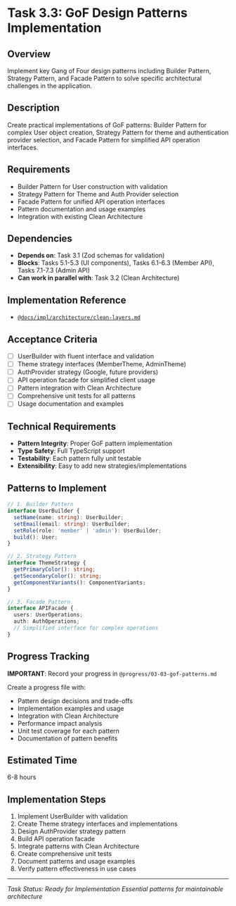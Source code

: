 # Task 3.3: GoF Design Patterns Implementation

## Overview

Implement key Gang of Four design patterns including Builder Pattern, Strategy Pattern, and Facade Pattern to solve specific architectural challenges in the application.

## Description

Create practical implementations of GoF patterns: Builder Pattern for complex User object creation, Strategy Pattern for theme and authentication provider selection, and Facade Pattern for simplified API operation interfaces.

## Requirements

- Builder Pattern for User construction with validation
- Strategy Pattern for Theme and Auth Provider selection
- Facade Pattern for unified API operation interfaces
- Pattern documentation and usage examples
- Integration with existing Clean Architecture

## Dependencies

- **Depends on**: Task 3.1 (Zod schemas for validation)
- **Blocks**: Tasks 5.1-5.3 (UI components), Tasks 6.1-6.3 (Member API), Tasks 7.1-7.3 (Admin API)
- **Can work in parallel with**: Task 3.2 (Clean Architecture)

## Implementation Reference

- [`@docs/impl/architecture/clean-layers.md`](../docs/impl/architecture/clean-layers.md)

## Acceptance Criteria

- [ ] UserBuilder with fluent interface and validation
- [ ] Theme strategy interfaces (MemberTheme, AdminTheme)
- [ ] AuthProvider strategy (Google, future providers)
- [ ] API operation facade for simplified client usage
- [ ] Pattern integration with Clean Architecture
- [ ] Comprehensive unit tests for all patterns
- [ ] Usage documentation and examples

## Technical Requirements

- **Pattern Integrity**: Proper GoF pattern implementation
- **Type Safety**: Full TypeScript support
- **Testability**: Each pattern fully unit testable
- **Extensibility**: Easy to add new strategies/implementations

## Patterns to Implement

```typescript
// 1. Builder Pattern
interface UserBuilder {
  setName(name: string): UserBuilder;
  setEmail(email: string): UserBuilder;
  setRole(role: 'member' | 'admin'): UserBuilder;
  build(): User;
}

// 2. Strategy Pattern
interface ThemeStrategy {
  getPrimaryColor(): string;
  getSecondaryColor(): string;
  getComponentVariants(): ComponentVariants;
}

// 3. Facade Pattern
interface APIFacade {
  users: UserOperations;
  auth: AuthOperations;
  // Simplified interface for complex operations
}
```

## Progress Tracking

**IMPORTANT**: Record your progress in `@progress/03-03-gof-patterns.md`

Create a progress file with:

- Pattern design decisions and trade-offs
- Implementation examples and usage
- Integration with Clean Architecture
- Performance impact analysis
- Unit test coverage for each pattern
- Documentation of pattern benefits

## Estimated Time

6-8 hours

## Implementation Steps

1. Implement UserBuilder with validation
2. Create Theme strategy interfaces and implementations
3. Design AuthProvider strategy pattern
4. Build API operation facade
5. Integrate patterns with Clean Architecture
6. Create comprehensive unit tests
7. Document patterns and usage examples
8. Verify pattern effectiveness in use cases

---

_Task Status: Ready for Implementation_
_Essential patterns for maintainable architecture_
